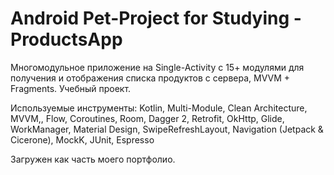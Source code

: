 # Android Pet-Project for Studying - ProductsApp
Многомодульное приложение на Single-Activity с 15+ модулями для получения и отображения списка продуктов с сервера, MVVM + Fragments. Учебный проект.

Используемые инструменты: 
Kotlin, Multi-Module, Clean Architecture, MVVM,, Flow, Coroutines, Room, Dagger 2, Retrofit, OkHttp, Glide, WorkManager, Material Design, SwipeRefreshLayout, Navigation (Jetpack & Cicerone), MockK, JUnit, Espresso

Загружен как часть моего портфолио.
